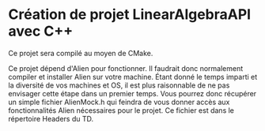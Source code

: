 # Création de projet LinearAlgebraAPI avec C++

Ce projet sera compilé au moyen de CMake. 

Ce projet dépend d'Alien pour fonctionner. Il faudrait donc normalement compiler et installer Alien sur votre machine. Étant donné le temps imparti et la diversité de vos machines et OS, il est plus raisonnable de ne pas envisager cette étape dans un premier temps. Vous pourrez donc récupérer un simple fichier AlienMock.h qui feindra de vous donner accès aux fonctionnalités Alien nécessaires pour le projet. Ce fichier est dans le répertoire Headers  du TD. 
